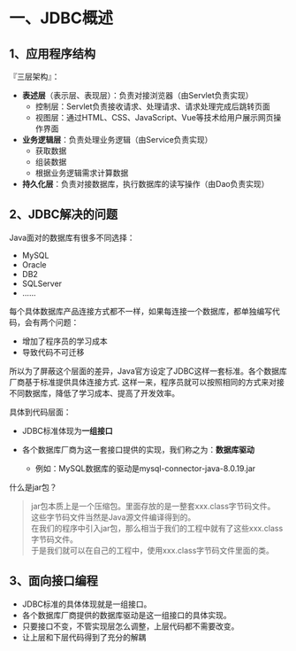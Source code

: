 # 一、JDBC概述

## 1、应用程序结构

『三层架构』：

- **表述层**（表示层、表现层）：负责对接浏览器（由Servlet负责实现）
  - 控制层：Servlet负责接收请求、处理请求、请求处理完成后跳转页面
  - 视图层：通过HTML、CSS、JavaScript、Vue等技术给用户展示网页操作界面
- **业务逻辑层**：负责处理业务逻辑（由Service负责实现）
  - 获取数据
  - 组装数据
  - 根据业务逻辑需求计算数据
- **持久化层**：负责对接数据库，执行数据库的读写操作（由Dao负责实现）

## 2、JDBC解决的问题

Java面对的数据库有很多不同选择：

- MySQL
- Oracle
- DB2
- SQLServer
- ……

每个具体数据库产品连接方式都不一样，如果每连接一个数据库，都单独编写代码，会有两个问题：

- 增加了程序员的学习成本
- 导致代码不可迁移



所以为了屏蔽这个层面的差异，Java官方设定了JDBC这样一套标准。各个数据库厂商基于标准提供具体连接方式. 这样一来，程序员就可以按照相同的方式来对接不同数据库，降低了学习成本、提高了开发效率。



具体到代码层面：

- JDBC标准体现为**一组接口**

- 各个数据库厂商为这一套接口提供的实现，我们称之为：**数据库驱动**

  - 例如：MySQL数据库的驱动是mysql-connector-java-8.0.19.jar

  

什么是jar包？<br/>

> jar包本质上是一个压缩包。里面存放的是一整套xxx.class字节码文件。<br/>
> 这些字节码文件当然是Java源文件编译得到的。<br/>
> 在我们的程序中引入jar包，那么相当于我们的工程中就有了这些xxx.class字节码文件。<br/>
> 于是我们就可以在自己的工程中，使用xxx.class字节码文件里面的类。

## 3、面向接口编程

- JDBC标准的具体体现就是一组接口。
- 各个数据库厂商提供的数据库驱动是这一组接口的具体实现。
- 只要接口不变，不管实现层怎么调整，上层代码都不需要改变。
- 让上层和下层代码得到了充分的解耦